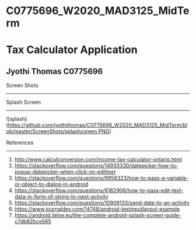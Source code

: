 # C0775696_W2020_MAD3125_MidTerm
# Tax Calculator Application
## Jyothi Thomas C0775696

Screen Shots
____________

Splash Screen
_____________
![splash] (https://github.com/jyothithomas/C0775696_W2020_MAD3125_MidTerm/blob/master/ScreenShots/splashcsreen.PNG)



References
__________
1) http://www.calculconversion.com/income-tax-calculator-ontario.html
2) https://stackoverflow.com/questions/14933330/datepicker-how-to-popup-datepicker-when-click-on-edittext
3) https://stackoverflow.com/questions/9956323/how-to-pass-a-variable-or-object-to-dialog-in-android
4) https://stackoverflow.com/questions/6182906/how-to-pass-edit-text-data-in-form-of-string-to-next-activity
5) https://stackoverflow.com/questions/10909133/send-date-to-an-activity
6) https://www.journaldev.com/14748/android-textinputlayout-example
7) https://android.jlelse.eu/the-complete-android-splash-screen-guide-c7db82bce565

